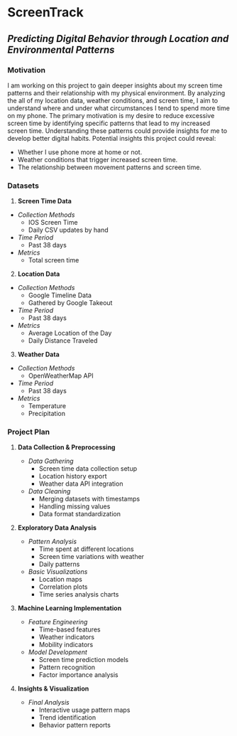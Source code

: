 # __ScreenTrack__
## _Predicting Digital Behavior through Location and Environmental Patterns_
### Motivation
I am working on this project to gain deeper insights about my screen time patterns and their relationship with my physical environment. By analyzing the all of my location data, weather conditions, and screen time, I aim to understand where and under what circumstances I tend to spend more time on my phone. The primary motivation is my desire to reduce excessive screen time by identifying specific patterns that lead to my increased screen time. Understanding these patterns could provide insights for me to develop better digital habits.
Potential insights this project could reveal:
* Whether I use phone more at home or not.
* Weather conditions that trigger increased screen time.
* The relationship between movement patterns and screen time.
### Datasets
1. __Screen Time Data__
  * _Collection Methods_
    * IOS Screen Time
    * Daily CSV updates by hand
  * _Time Period_
    * Past 38 days
  * _Metrics_
    * Total screen time
2. __Location Data__
  * _Collection Methods_
    * Google Timeline Data
    * Gathered by Google Takeout
  * _Time Period_
    * Past 38 days
  * _Metrics_
    * Average Location of the Day
    * Daily Distance Traveled
3. __Weather Data__
  * _Collection Methods_
    * OpenWeatherMap API
  * _Time Period_
    * Past 38 days
  * _Metrics_
    * Temperature
    * Precipitation
### Project Plan
1. __Data Collection & Preprocessing__
   * _Data Gathering_
     * Screen time data collection setup
     * Location history export
     * Weather data API integration
   * *Data Cleaning*
     * Merging datasets with timestamps
     * Handling missing values
     * Data format standardization

2. __Exploratory Data Analysis__
   * _Pattern Analysis_
     * Time spent at different locations
     * Screen time variations with weather
     * Daily patterns
   * _Basic Visualizations_
     * Location maps
     * Correlation plots
     * Time series analysis charts

3. __Machine Learning Implementation__
   * _Feature Engineering_
     * Time-based features
     * Weather indicators
     * Mobility indicators
   * _Model Development_
     * Screen time prediction models
     * Pattern recognition
     * Factor importance analysis

4. __Insights & Visualization__
   * _Final Analysis_
     * Interactive usage pattern maps
     * Trend identification
     * Behavior pattern reports

